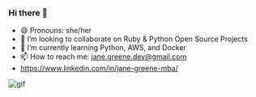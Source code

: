 ### Hi there 👋

- 😄 Pronouns: she/her
- 👯 I’m looking to collaborate on Ruby & Python Open Source Projects
- 🌱 I’m currently learning Python, AWS, and Docker
- 📫 How to reach me: jane.greene.dev@gmail.com
- https://www.linkedin.com/in/jane-greene-mba/


![gif](https://media2.giphy.com/media/WrlVBo6lEJEVA8EJOs/giphy.gif?cid=5a38a5a22b5bee1aff6bcc1887f681777165d026a0a3465b&rid=giphy.gif)

<!--
**janegreene/janegreene** is a ✨ _special_ ✨ repository because its `README.md` (this file) appears on your GitHub profile.

Here are some ideas to get you started:
-->
